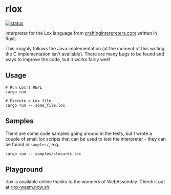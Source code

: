 # rlox

[![status](https://travis-ci.org/julioolvr/rlox.svg?branch=master)](https://travis-ci.org/julioolvr/rlox)

Interpreter for the Lox language from [craftinginterpreters.com](http://www.craftinginterpreters.com/)
written in Rust.

This roughly follows the Java implementation (at the moment of this writing the C implementation isn't
available). There are many bugs to be found and ways to improve the code, but it works fairly well!

## Usage

```
# Run Lox's REPL
cargo run

# Execute a Lox file
cargo run -- some_file.lox
```

## Samples

There are some code samples going around in the tests, but I wrote a couple of small lox scripts that
can be used to test the interpreter - they can be found in `samples/`, e.g.

```
cargo run -- samples/closures.lox
```

## Playground

rlox is available online thanks to the wonders of WebAssembly. Check it out at
[rlox-wasm.now.sh](https://rlox-wasm.now.sh/).
